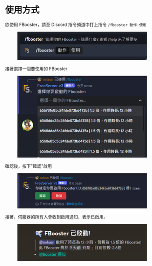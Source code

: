 # 使用方式

欲使用 FBooster，請至 Discord  指令頻道中打上指令 `/fbooster 動作:使用`

<figure><img src="../../.gitbook/assets/image.png" alt=""><figcaption></figcaption></figure>

接著選擇一個要使用的 FBooster

<figure><img src="../../.gitbook/assets/image (4).png" alt=""><figcaption></figcaption></figure>

確認後，按下"確認"啟用

<figure><img src="../../.gitbook/assets/image (5).png" alt=""><figcaption></figcaption></figure>

接著，伺服器的所有人會收到啟用通知，表示已啟用。

<figure><img src="../../.gitbook/assets/image (6).png" alt=""><figcaption></figcaption></figure>
